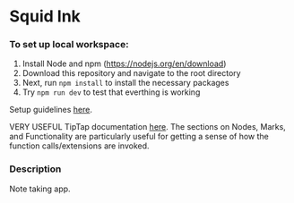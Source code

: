 # Squid Ink
### To set up local workspace:
1. Install Node and npm (https://nodejs.org/en/download)
2. Download this repository and navigate to the root directory
3. Next, run `npm install` to install the necessary packages
4. Try `npm run dev` to test that everthing is working

Setup guidelines [here](https://www.electronjs.org/docs/latest/tutorial/tutorial-first-appv).

VERY USEFUL TipTap documentation [here](https://tiptap.dev/docs/editor/getting-started/overview). The sections on Nodes, Marks, and Functionality are particularly useful for getting a sense of how the function calls/extensions are invoked.   

### Description
Note taking app.